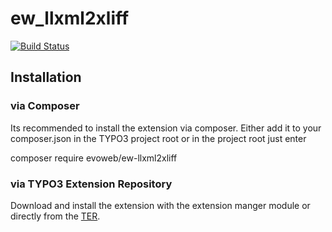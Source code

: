 # ew_llxml2xliff
[![Build Status](https://travis-ci.org/evoWeb/ew_llxml2xliff.svg?branch=develop)](https://travis-ci.org/evoWeb/ew_llxml2xliff)

## Installation

### via Composer

Its recommended to install the extension via composer. Either add it to your composer.json
in the TYPO3 project root or in the project root just enter 

composer require evoweb/ew-llxml2xliff

### via TYPO3 Extension Repository

Download and install the extension with the extension manger module or directly from the
[TER](https://extensions.typo3.org/extension/ew_llxml2xliff/).

